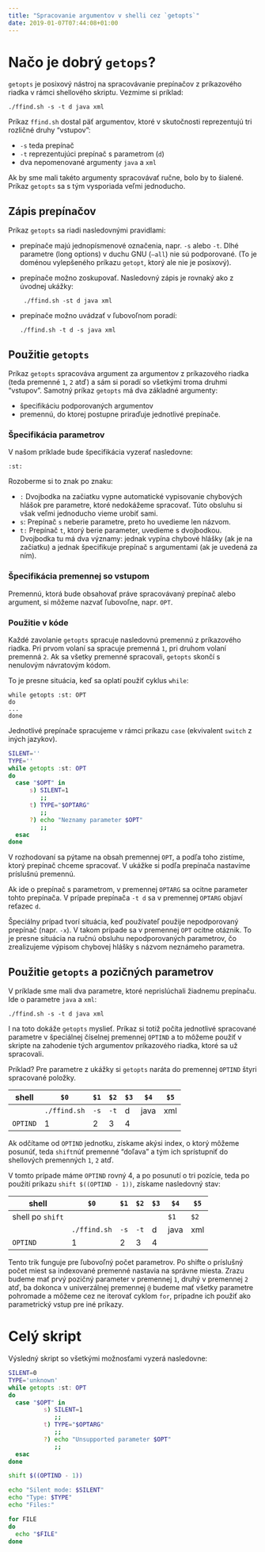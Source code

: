 ```yaml
---
title: "Spracovanie argumentov v shelli cez `getopts`"
date: 2019-01-07T07:44:08+01:00
---
```


# Načo je dobrý `getops`?

`getopts`  je posixový nástroj na spracovávanie prepínačov z príkazového riadka v rámci shellového skriptu. Vezmime si príklad:

```shell
./ffind.sh -s -t d java xml
```
Príkaz `ffind.sh` dostal päť argumentov, ktoré v skutočnosti reprezentujú tri rozličné druhy “vstupov”:

* `-s` teda prepínač
* `-t`  reprezentujúci prepínač s parametrom (`d`)
* dva nepomenované argumenty `java` a `xml`

Ak by sme mali takéto argumenty spracovávať ručne, bolo by to šialené. Príkaz `getopts` sa s tým vysporiada veľmi jednoducho.

## Zápis prepínačov

Príkaz `getopts` sa riadi nasledovnými pravidlami:

* prepínače majú jednopísmenové označenia, napr. `-s` alebo `-t`. Dlhé parametre (long options) v duchu GNU (`—all`) nie sú podporované. (To je doménou vylepšeného príkazu `getopt`, ktorý ale nie je posixový).
* prepínače možno zoskupovať. Nasledovný zápis je rovnaký ako z úvodnej ukážky: 

    ```shell
     ./ffind.sh -st d java xml
    ```
* prepínače možno uvádzať v ľubovoľnom poradí:

    ```shell
    ./ffind.sh -t d -s java xml
    ```

## Použitie `getopts`
Príkaz `getopts` spracováva argument za argumentov z príkazového riadka (teda premenné `1`, `2` atď)  a sám si poradí so všetkými troma druhmi “vstupov”.
Samotný príkaz `getopts` má dva základné argumenty:

* špecifikáciu podporovaných argumentov
* premennú, do ktorej postupne priraďuje jednotlivé prepínače.

### Špecifikácia parametrov
V našom príklade bude špecifikácia vyzerať nasledovne:

	:st:


Rozoberme si to znak po znaku:

* `:` Dvojbodka na začiatku vypne automatické vypisovanie chybových hlášok pre parametre, ktoré nedokážeme spracovať. Túto obsluhu si však veľmi jednoducho vieme urobiť sami.
* `s`:  Prepínač `s` neberie parametre, preto ho uvedieme len názvom. 
* `t:` Prepínač `t`, ktorý berie parameter, uvedieme s dvojbodkou.
Dvojbodka tu má dva významy: jednak vypína chybové hlášky (ak je na začiatku) a jednak špecifikuje prepínač s argumentami (ak je uvedená za ním).

### Špecifikácia premennej so vstupom
Premennú, ktorá bude obsahovať práve spracovávaný prepínač alebo argument, si môžeme nazvať ľubovoľne, napr. `OPT`. 

### Použitie v kóde
Každé zavolanie `getopts` spracuje nasledovnú premennú z príkazového riadka. Pri prvom volaní sa spracuje premenná `1`, pri druhom volaní premenná `2`. Ak sa všetky premenné spracovali, `getopts` skončí  s nenulovým návratovým kódom.

To je presne situácia, keď sa oplatí použiť cyklus `while`:

```shell
while getopts :st: OPT
do
...
done
```

Jednotlivé prepínače spracujeme v rámci príkazu `case` (ekvivalent `switch` z iných jazykov).

```bash
SILENT=''
TYPE=''
while getopts :st: OPT
do
  case "$OPT" in
      s) SILENT=1
         ;;
      t) TYPE="$OPTARG"
         ;;
      ?) echo "Neznamy parameter $OPT"
         ;;
  esac
done
```

V rozhodovaní sa pýtame na obsah premennej `OPT`, a podľa toho zistíme, ktorý prepínač chceme spracovať. V ukážke si podľa prepínača nastavíme príslušnú premennú.

Ak ide o prepínač s parametrom, v premennej `OPTARG` sa ocitne parameter tohto prepínača. V prípade prepínača `-t d` sa v premennej `OPTARG` objaví reťazec `d`.

Špeciálny prípad tvorí situácia, keď používateľ použije nepodporovaný prepínač (napr. `-x`). V takom prípade sa v premennej `OPT` ocitne otáznik. To je presne situácia na ručnú obsluhu nepodporovaných parametrov, čo zrealizujeme výpisom chybovej hlášky s názvom neznámeho parametra.

## Použitie `getopts` a pozičných parametrov
V príklade sme mali dva parametre, ktoré neprislúchali žiadnemu prepínaču. Ide o parametre `java` a `xml`:

```shell
./ffind.sh -s -t d java xml
```

I na toto dokáže `getopts` myslieť. Príkaz si totiž počíta jednotlivé spracované parametre v špeciálnej číselnej premennej `OPTIND` a to môžeme použiť v skripte na zahodenie tých argumentov príkazového riadka, ktoré sa už spracovali.

Príklad? Pre parametre z ukážky si `getopts` naráta do premennej `OPTIND` štyri spracované položky.

| shell    | `$0`         | `$1` | `$2` | `$3` | `$4` | `$5` |
| -------- | ------------ | ---- | ---- | ---- | ---- | ---- |
|          | `./ffind.sh` | `-s` | `-t` | d    | java | xml  |
| `OPTIND` | 1            | 2    | 3    | 4    |      |      |

Ak odčítame od `OPTIND` jednotku, získame akýsi index, o ktorý môžeme posunúť, teda `shift`núť premenné “doľava” a tým ich sprístupniť do shellových premenných `1`, `2` atď.

V tomto prípade máme `OPTIND` rovný 4, a po posunutí o tri pozície, teda po použití príkazu `shift $((OPTIND - 1))`, získame nasledovný stav:

| shell            | `$0`         | `$1` | `$2` | `$3` | `$4` | `$5` |
| ---------------- | ------------ | ---- | ---- | ---- | ---- | ---- |
| shell po `shift` |              |      |      |      | `$1` | `$2` |
|                  | `./ffind.sh` | `-s` | `-t` | d    | java | xml  |
| `OPTIND`         | 1            | 2    | 3    | 4    |      |      |

Tento trik funguje pre ľubovoľný počet parametrov. Po shifte o príslušný počet miest sa indexované premenné nastavia na správne miesta.
Zrazu budeme mať prvý pozičný parameter v premennej `1`, druhý v premennej `2` atď, ba dokonca v univerzálnej premennej `@` budeme mať všetky parametre pohromade a môžeme cez ne iterovať cyklom `for`, prípadne ich použiť ako parametrický vstup pre iné príkazy.

# Celý skript
Výsledný skript so všetkými možnosťami vyzerá nasledovne:

```bash
SILENT=0
TYPE='unknown'
while getopts :st: OPT
do
  case "$OPT" in
          s) SILENT=1
             ;;
          t) TYPE="$OPTARG"
             ;;
          ?) echo "Unsupported parameter $OPT"
             ;;
  esac
done

shift $((OPTIND - 1))

echo "Silent mode: $SILENT"
echo "Type: $TYPE"
echo "Files:"

for FILE
do
  echo "$FILE"
done
```